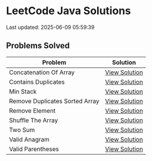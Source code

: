 # LeetCode Java Solutions

Last updated: 2025-06-09 05:59:39

## Problems Solved

| Problem | Solution |
|---------|----------|
| Concatenation Of Array | [View Solution](src/concatenation_of_array) |
| Contains Duplicates | [View Solution](src/contains_duplicates) |
| Min Stack | [View Solution](src/min_stack) |
| Remove Duplicates Sorted Array | [View Solution](src/remove_duplicates_sorted_array) |
| Remove Element | [View Solution](src/remove_element) |
| Shuffle The Array | [View Solution](src/shuffle_the_array) |
| Two Sum | [View Solution](src/two_sum) |
| Valid Anagram | [View Solution](src/valid_anagram) |
| Valid Parentheses | [View Solution](src/valid_parentheses) |
